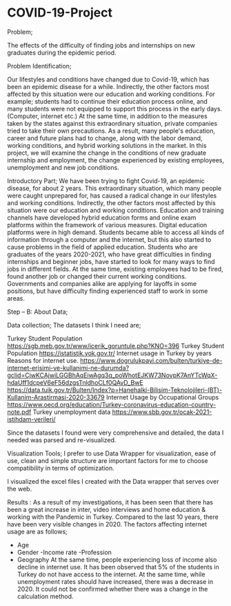 # COVID-19-Project

Problem;

 The effects of the difficulty of finding jobs and internships on new graduates during the epidemic period.

Problem Identification;

Our lifestyles and conditions have changed due to Covid-19, which has been an epidemic disease for a while. Indirectly, the other factors most affected by this situation were our education and working conditions.
For example; students had to continue their education process online, and many students were not equipped to support this process in the early days. (Computer, internet etc.)
At the same time, in addition to the measures taken by the states against this extraordinary situation, private companies tried to take their own precautions.
As a result, many people's education, career and future plans had to change, along with the labor demand, working conditions, and hybrid working solutions in the market.
In this project, we will examine the change in the conditions of new graduate internship and employment, the change experienced by existing employees, unemployment and new job conditions.

Introductory Part;
We have been trying to fight Covid-19, an epidemic disease, for about 2 years. This extraordinary situation, which many people were caught unprepared for, has caused a radical change in our lifestyles and working conditions. Indirectly, the other factors most affected by this situation were our education and working conditions.
Education and training channels have developed hybrid education forms and online exam platforms within the framework of various measures. Digital education platforms were in high demand. Students became able to access all kinds of information through a computer and the internet, but this also started to cause problems in the field of applied education.
Students who are graduates of the years 2020-2021, who have great difficulties in finding internships and beginner jobs, have started to look for many ways to find jobs in different fields.
At the same time, existing employees had to be fired, found another job or changed their current working conditions.
Governments and companies alike are applying for layoffs in some positions, but have difficulty finding experienced staff to work in some areas.



Step – B: About Data;

Data collection;
The datasets I think I need are;

Turkey Student Population
https://sgb.meb.gov.tr/www/icerik_goruntule.php?KNO=396
Turkey Student Population
https://istatistik.yok.gov.tr/
Internet usage in Turkey by years
Reasons for internet use.
https://www.dogrulukpayi.com/bulten/turkiye-de-internet-erisimi-ve-kullanimi-ne-durumda?gclid=CjwKCAjwiLGGBhAqEiwAgq3q_poWhotEJKW73NovpK7AnYTcWqX-hdaUff1dcpeV6eF56dzgsTnldhoCLf0QAvD_BwE
https://data.tuik.gov.tr/Bulten/Index?p=Hanehalki-Bilisim-Teknolojileri-(BT)-Kullanim-Arastirmasi-2020-33679
Internet Usage by Occupational Groups
https://www.oecd.org/education/Turkey-coronavirus-education-country-note.pdf
Turkey unemployment data
https://www.sbb.gov.tr/ocak-2021-istihdam-verileri/

Since the datasets I found were very comprehensive and detailed, the data I needed was parsed and re-visualized.

Visualization Tools;
I prefer to use Data Wrapper for visualization, ease of use, clean and simple structure are important factors for me to choose compatibility in terms of optimization.

I visualized the excel files I created with the Data wrapper that serves over the web.


Results :
As a result of my investigations, it has been seen that there has been a great increase in inter, video interviews and home education & working with the Pandemic in Turkey.
Compared to the last 10 years, there have been very visible changes in 2020.
The factors affecting internet usage are as follows;
- Age
- Gender
-Income rate
-Profession
- Geography
At the same time, people experiencing loss of income also decline in internet use.
It has been observed that 5% of the students in Turkey do not have access to the internet.
At the same time, while unemployment rates should have increased, there was a decrease in 2020. It could not be confirmed whether there was a change in the calculation method.

